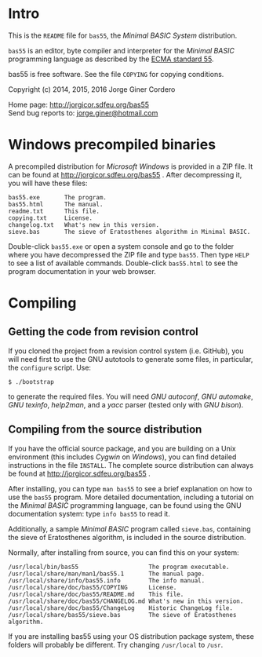 Intro
=====

This is the `README` file for `bas55`, the *Minimal BASIC System* distribution.

`bas55` is an editor, byte compiler and interpreter for the *Minimal BASIC*
programming language as described by the [ECMA standard 55][1].

bas55 is free software. See the file `COPYING` for copying conditions.

Copyright (c) 2014, 2015, 2016 Jorge Giner Cordero

Home page: http://jorgicor.sdfeu.org/bas55  
Send bug reports to: jorge.giner@hotmail.com

Windows precompiled binaries
============================

A precompiled distribution for *Microsoft Windows* is provided in a ZIP file.
It can be found at http://jorgicor.sdfeu.org/bas55 . After decompressing it,
you will have these files:

~~~
bas55.exe       The program.
bas55.html      The manual.
readme.txt      This file.
copying.txt     License.
changelog.txt   What's new in this version.
sieve.bas       The sieve of Eratosthenes algorithm in Minimal BASIC.
~~~

Double-click `bas55.exe` or open a system console and go to the folder where
you have decompressed the ZIP file and type `bas55`. Then type `HELP` to
see a list of available commands.  Double-click `bas55.html` to see the
program documentation in your web browser.

Compiling
=========

Getting the code from revision control
--------------------------------------

If you cloned the project from a revision control system (i.e. GitHub), you
will need first to use the GNU autotools to generate some files, in particular,
the `configure` script. Use:

    $ ./bootstrap

to generate the required files. You will need *GNU autoconf*, *GNU automake*,
*GNU texinfo*, *help2man*, and a *yacc* parser (tested only with *GNU bison*).

Compiling from the source distribution
--------------------------------------

If you have the official source package, and you are building on a Unix
environment (this includes *Cygwin* on *Windows*), you can find detailed
instructions in the file `INSTALL`. The complete source distribution can always
be found at http://jorgicor.sdfeu.org/bas55 .  

After installing, you can type `man bas55` to see a brief explanation on how to
use the `bas55` program.  More detailed documentation, including a tutorial on
the *Minimal BASIC* programming language, can be found using the GNU
documentation system: type `info bas55` to read it.

Additionally, a sample *Minimal BASIC* program called `sieve.bas`, containing
the sieve of Eratosthenes algorithm, is included in the source distribution.

Normally, after installing from source, you can find this on your system:

~~~
/usr/local/bin/bas55                    The program executable.
/usr/local/share/man/man1/bas55.1       The manual page.
/usr/local/share/info/bas55.info        The info manual.
/usr/local/share/doc/bas55/COPYING      License.
/usr/local/share/doc/bas55/README.md    This file.
/usr/local/share/doc/bas55/CHANGELOG.md What's new in this version.
/usr/local/share/doc/bas55/ChangeLog    Historic ChangeLog file.
/usr/local/share/bas55/sieve.bas        The sieve of Eratosthenes algorithm.
~~~

If you are installing bas55 using your OS distribution package system, these
folders will probably be different.  Try changing `/usr/local` to `/usr`.

[1]: http://www.ecma-international.org/publications/standards/Standardwithdrawn.htm
[2]: http://jorgicor.sdfeu.org/bas55  
